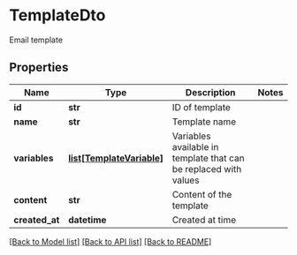 # TemplateDto

Email template
## Properties
Name | Type | Description | Notes
------------ | ------------- | ------------- | -------------
**id** | **str** | ID of template | 
**name** | **str** | Template name | 
**variables** | [**list[TemplateVariable]**](TemplateVariable) | Variables available in template that can be replaced with values | 
**content** | **str** | Content of the template | 
**created_at** | **datetime** | Created at time | 

[[Back to Model list]](../README#documentation-for-models) [[Back to API list]](../README#documentation-for-api-endpoints) [[Back to README]](../README)



